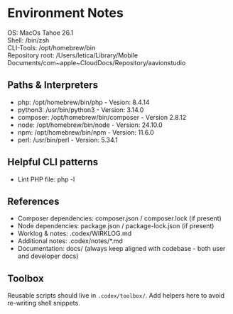 # Environment Notes
OS: MacOs Tahoe 26.1  
Shell: /bin/zsh  
CLI-Tools: /opt/homebrew/bin  
Repository root: /Users/letica/Library/Mobile Documents/com~apple~CloudDocs/Repository/aavionstudio  

## Paths & Interpreters
- php: /opt/homebrew/bin/php - Vesion: 8.4.14
- python3: /usr/bin/python3 - Version: 3.14.0
- composer: /opt/homebrew/bin/composer - Version 2.8.12
- node: /opt/homebrew/bin/node - Version: 24.10.0
- npm: /opt/homebrew/bin/npm - Version: 11.6.0
- perl: /usr/bin/perl - Version: 5.34.1

## Helpful CLI patterns
- Lint PHP file: php -l <path>

## References
- Composer dependencies: composer.json / composer.lock (if present)
- Node dependencies: package.json / package-lock.json (if present)
- Worklog & notes: .codex/WIRKLOG.md
- Additional notes: .codex/notes/*.md
- Documentation: docs/ (always keep aligned with codebase - both user and developer docs)

## Toolbox
Reusable scripts should live in `.codex/toolbox/`. Add helpers here to avoid re-writing shell snippets.
